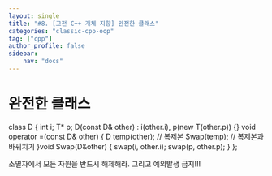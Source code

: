 ```yaml
---
layout: single
title: "#8. [고전 C++ 개체 지향] 완전한 클래스"
categories: "classic-cpp-oop"
tag: ["cpp"]
author_profile: false
sidebar: 
    nav: "docs"
---
```






# 완전한 클래스


class D {
int i; T* p; D(const D& other) : i(other.i), p(new T(other.p)) {} void operator =(const D& other) { D temp(other); // 복제본
Swap(temp); // 복제본과 바꿔치기
}void Swap(D&other) { swap(i, other.i); swap(p, other.p); }
};

소멸자에서 모든 자원을 반드시 해제해라. 그리고 예외발생 금지!!!
